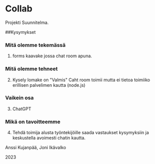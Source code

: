 # Collab

Projekti Suunnitelma.

##Kysymykset

### Mitä olemme tekemässä
1) forms kaavake jossa chat room apuna.
### Mitä olemme tehneet
2) Kysely lomake on "Valmis" Caht room toimii mutta ei tietoa toimiiko erillisen palvelimen kautta (node.js)
### Vaikein osa
3) ChatGPT
### Mikä on tavoitteemme
4) Tehdä toimija alusta työntekijöille saada vastaukset kysymyksiin ja keskustella avoimesti chatin kautta.


Anssi Kujanpää, 
Joni Ikävalko

2023